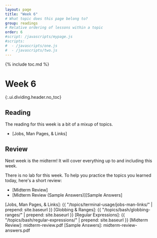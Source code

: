 ```yaml
---
layout: page
title: "Week 6"
# What topic does this page belong to?
group: readings
# Relative ordering of lessons within a topic
order: 6
#script: /javascripts/mypage.js
#scripts:
#  - /javascripts/one.js
#  - /javascripts/two.js
---
```



{% include toc.md %}

# Week 6
{:.ui.dividing.header.no_toc}

## Reading

The reading for this week is a bit of a mixup of topics.

- [Jobs, Man Pages, & Links]

## Review

Next week is the midterm! It will cover everything up to and including this
week.

There is no lab for this week. To help you practice the topics you learned
today, here's a short review:

- [Midterm Review]
- [Midterm Review (Sample Answers)][Sample Answers]


[Jobs, Man Pages, & Links]: {{ "/topics/terminal-usage/jobs-man-links/" | prepend: site.baseurl }}
[Globbing & Ranges]:        {{ "/topics/bash/globbing-ranges/"          | prepend: site.baseurl }}
[Regular Expressions]:      {{ "/topics/bash/regular-expressions/"      | prepend: site.baseurl }}
[Midterm Review]:            midterm-review.pdf
[Sample Answers]:            midterm-review-answers.pdf
